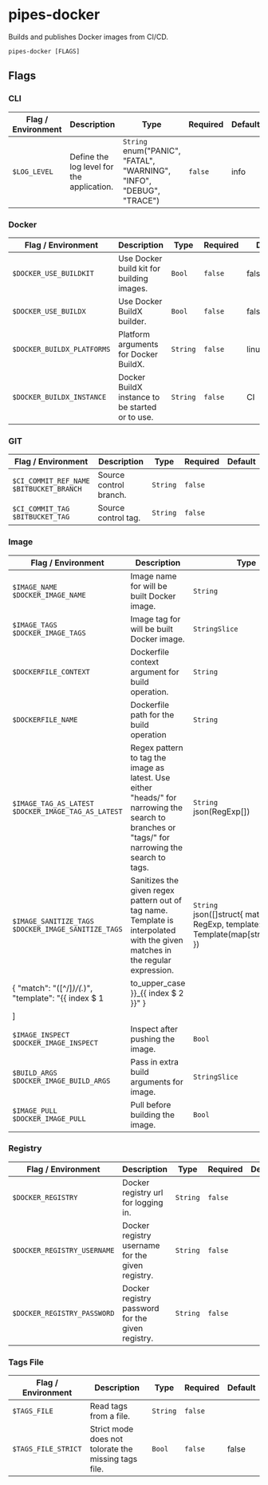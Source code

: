 # pipes-docker

Builds and publishes Docker images from CI/CD.

`pipes-docker [FLAGS]`

## Flags

### CLI

| Flag / Environment |  Description   |  Type    | Required | Default |
|---------------- | --------------- | --------------- |  --------------- |  --------------- |
| `$LOG_LEVEL` | Define the log level for the application.  | `String`<br/>enum(&#34;PANIC&#34;, &#34;FATAL&#34;, &#34;WARNING&#34;, &#34;INFO&#34;, &#34;DEBUG&#34;, &#34;TRACE&#34;) | `false` | info |

### Docker

| Flag / Environment |  Description   |  Type    | Required | Default |
|---------------- | --------------- | --------------- |  --------------- |  --------------- |
| `$DOCKER_USE_BUILDKIT` | Use Docker build kit for building images. | `Bool` | `false` | false |
| `$DOCKER_USE_BUILDX` | Use Docker BuildX builder. | `Bool` | `false` | false |
| `$DOCKER_BUILDX_PLATFORMS` | Platform arguments for Docker BuildX. | `String` | `false` | linux/amd64 |
| `$DOCKER_BUILDX_INSTANCE` | Docker BuildX instance to be started or to use. | `String` | `false` | CI |

### GIT

| Flag / Environment |  Description   |  Type    | Required | Default |
|---------------- | --------------- | --------------- |  --------------- |  --------------- |
| `$CI_COMMIT_REF_NAME`<br/>`$BITBUCKET_BRANCH` | Source control branch. | `String` | `false` |  |
| `$CI_COMMIT_TAG`<br/>`$BITBUCKET_TAG` | Source control tag. | `String` | `false` |  |

### Image

| Flag / Environment |  Description   |  Type    | Required | Default |
|---------------- | --------------- | --------------- |  --------------- |  --------------- |
| `$IMAGE_NAME`<br/>`$DOCKER_IMAGE_NAME` | Image name for will be built Docker image. | `String` | `true` |  |
| `$IMAGE_TAGS`<br/>`$DOCKER_IMAGE_TAGS` | Image tag for will be built Docker image. | `StringSlice` | `true` |  |
| `$DOCKERFILE_CONTEXT` | Dockerfile context argument for build operation. | `String` | `false` | . |
| `$DOCKERFILE_NAME` | Dockerfile path for the build operation | `String` | `false` | Dockerfile |
| `$IMAGE_TAG_AS_LATEST`<br/>`$DOCKER_IMAGE_TAG_AS_LATEST` | Regex pattern to tag the image as latest. Use either &#34;heads/&#34; for narrowing the search to branches or &#34;tags/&#34; for narrowing the search to tags.  | `String`<br/>json(RegExp[]) | `false` | [ &#34;^tags/v?\\d&#43;.\\d&#43;.\\d&#43;$&#34; ] |
| `$IMAGE_SANITIZE_TAGS`<br/>`$DOCKER_IMAGE_SANITIZE_TAGS` | Sanitizes the given regex pattern out of tag name. Template is interpolated with the given matches in the regular expression.  | `String`<br/>json([]struct{ match: RegExp, template: Template(map[string]string) }) | `false` | [
    { &#34;match&#34;: &#34;([^/]*)/(.*)&#34;, &#34;template&#34;: &#34;{{ index $ 1 | to_upper_case }}_{{ index $ 2 }}&#34; }
] |
| `$IMAGE_INSPECT`<br/>`$DOCKER_IMAGE_INSPECT` | Inspect after pushing the image. | `Bool` | `false` | false |
| `$BUILD_ARGS`<br/>`$DOCKER_IMAGE_BUILD_ARGS` | Pass in extra build arguments for image. | `StringSlice` | `false` |  |
| `$IMAGE_PULL`<br/>`$DOCKER_IMAGE_PULL` | Pull before building the image. | `Bool` | `false` | false |

### Registry

| Flag / Environment |  Description   |  Type    | Required | Default |
|---------------- | --------------- | --------------- |  --------------- |  --------------- |
| `$DOCKER_REGISTRY` | Docker registry url for logging in. | `String` | `false` |  |
| `$DOCKER_REGISTRY_USERNAME` | Docker registry username for the given registry. | `String` | `false` |  |
| `$DOCKER_REGISTRY_PASSWORD` | Docker registry password for the given registry. | `String` | `false` |  |

### Tags File

| Flag / Environment |  Description   |  Type    | Required | Default |
|---------------- | --------------- | --------------- |  --------------- |  --------------- |
| `$TAGS_FILE` | Read tags from a file. | `String` | `false` |  |
| `$TAGS_FILE_STRICT` | Strict mode does not tolorate the missing tags file. | `Bool` | `false` | false |
